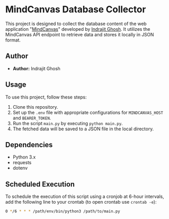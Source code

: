 # MindCanvas Database Collector

This project is designed to collect the database content of the web application "[MindCanvas](https://github.com/indrajit912/MindCanvas)" developed by [Indrajit Ghosh](https://github.com/indrajit912). It utilizes the MindCanvas API endpoint to retrieve data and stores it locally in JSON format.

## Author
- **Author:** Indrajit Ghosh

## Usage
To use this project, follow these steps:
1. Clone this repository.
2. Set up the `.env` file with appropriate configurations for `MINDCANVAS_HOST` and `BEARER_TOKEN`.
3. Run the script `main.py` by executing `python main.py`.
4. The fetched data will be saved to a JSON file in the local directory.

## Dependencies
- Python 3.x
- requests
- dotenv


## Scheduled Execution
To schedule the execution of this script using a cronjob at 6-hour intervals, add the following line to your crontab (to open crontab use `crontab -e`):
```bash
0 */6 * * * /path/env/bin/python3 /path/to/main.py
```